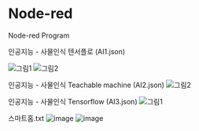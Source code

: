# Node-red
Node-red Program

인공지능 - 사물인식 텐서플로 (AI1.json)

![그림1](https://user-images.githubusercontent.com/60500365/145125188-bd12f5b4-0687-4d6b-842b-6f12af4b1581.png)
![그림2](https://user-images.githubusercontent.com/60500365/145125201-9ee46cf5-b963-43c5-a45e-362675baf4cb.png)


인공지능 - 사물인식 Teachable machine (AI2.json)
![그림2](https://user-images.githubusercontent.com/60500365/145321881-5cb6cd89-9d81-4fc4-9a94-28abce071825.png)

인공지능 - 사물인식 Tensorflow (AI3.json)
![그림1](https://user-images.githubusercontent.com/60500365/145772771-589ba907-0161-4b23-95b4-db39b98a8d83.png)

스마트홈.txt
![image](https://user-images.githubusercontent.com/60500365/162844179-0901d347-2d07-46d7-a912-6d05b3d350dc.png)
![image](https://user-images.githubusercontent.com/60500365/162844212-170c6957-a463-4951-911e-c648a67f84a5.png)

